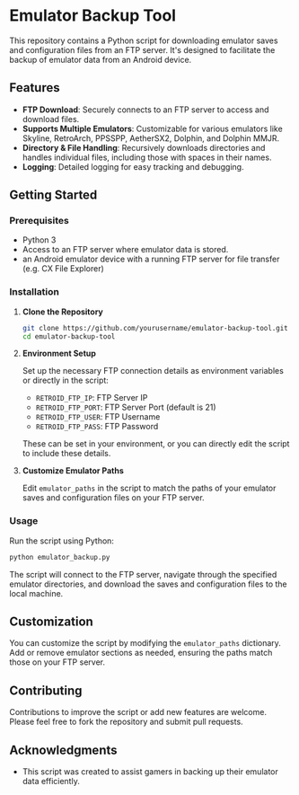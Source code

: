 

# Emulator Backup Tool

This repository contains a Python script for downloading emulator saves and configuration files from an FTP server. It's designed to facilitate the backup of emulator data from an Android device.

## Features

- **FTP Download**: Securely connects to an FTP server to access and download files.
- **Supports Multiple Emulators**: Customizable for various emulators like Skyline, RetroArch, PPSSPP, AetherSX2, Dolphin, and Dolphin MMJR.
- **Directory & File Handling**: Recursively downloads directories and handles individual files, including those with spaces in their names.
- **Logging**: Detailed logging for easy tracking and debugging.

## Getting Started

### Prerequisites

- Python 3
- Access to an FTP server where emulator data is stored.
- an Android emulator device with a running FTP server for file transfer (e.g. CX File Explorer)


### Installation

1. **Clone the Repository**

   ```bash
   git clone https://github.com/yourusername/emulator-backup-tool.git
   cd emulator-backup-tool
   ```

2. **Environment Setup**

   Set up the necessary FTP connection details as environment variables or directly in the script:

   - `RETROID_FTP_IP`: FTP Server IP
   - `RETROID_FTP_PORT`: FTP Server Port (default is 21)
   - `RETROID_FTP_USER`: FTP Username
   - `RETROID_FTP_PASS`: FTP Password

   These can be set in your environment, or you can directly edit the script to include these details.

3. **Customize Emulator Paths**

   Edit `emulator_paths` in the script to match the paths of your emulator saves and configuration files on your FTP server.

### Usage

Run the script using Python:

```bash
python emulator_backup.py
```

The script will connect to the FTP server, navigate through the specified emulator directories, and download the saves and configuration files to the local machine.

## Customization

You can customize the script by modifying the `emulator_paths` dictionary. Add or remove emulator sections as needed, ensuring the paths match those on your FTP server.

## Contributing

Contributions to improve the script or add new features are welcome. Please feel free to fork the repository and submit pull requests.

## Acknowledgments

- This script was created to assist gamers in backing up their emulator data efficiently.
